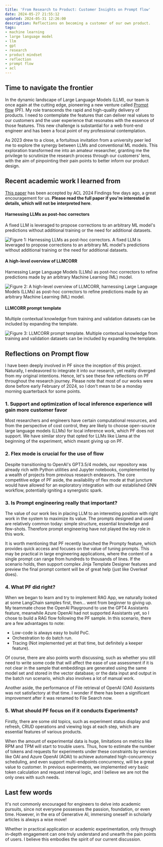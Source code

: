 ```yaml
---
title: 'From Research to Product: Customer Insights on Prompt flow'
date: 2024-05-27 21:55:12
updated: 2024-05-31 12:26:00
description: Reflections on becoming a customer of our own product.
tags:
- machine learning
- large language model
- llm
- gpt
- research
- product mindset
- reflection
- prompt flow
- acl
---
```


## Time to navigate the frontier

In the dynamic landscape of Large Language Models (LLM), our team is once again at the cutting edge, pioneering a new venture called [Prompt flow](https://github.com/microsoft/promptflow) (PF). My role transcends the rapid and high-quality delivery of products. I need to contemplate the features that can deliver real values to our customers and the user experience that resonates with the essence of those features. This new challenge is substantial for a web front-end engineer and has been a focal point of my professional contemplation.

As 2023 drew to a close, a fortuitous invitation from a university peer led me to explore the synergy between LLMs and conventional ML models. This exploration transformed me into an amateur researcher, granting me the privilege to scrutinize the research process through our customers' lens, with the aim of pinpointing their pain points to better inform our product design.


## Recent academic work I learned from

[This paper](https://arxiv.org/abs/2402.13414) has been accepted by ACL 2024 Findings few days ago, a great encouragement for us. **Please read the full paper if you're interested in details, which will not be interpreted here**.

#### Harnessing LLMs as post-hoc correctors

A fixed LLM is leveraged to propose corrections to an arbitrary ML model's predictions without additional training or the need for additional datasets.

<img src="https://onedrive.live.com/embed?resid=7A756318060FAEEC%2140759&authkey=%21AGQ_gEkU14TLVCY&width=1754&height=936" alt="Figure 1: Harnessing LLMs as post-hoc correctors. A fixed LLM is leveraged to propose corrections to an arbitrary ML model's predictions without additional training or the need for additional datasets." onerror="this.onerror=null; this.src='/images/from-research-to-product-customer-insights-on-prompt-flow/1-concept.png'" />

#### A high-level overview of LLMCORR

Harnessing Large Language Models (LLMs) as post-hoc correctors to refine predictions made by an arbitrary Machine Learning (ML) model.

<img src="https://onedrive.live.com/embed?resid=7A756318060FAEEC%2140761&authkey=%21AGSz893wvrBx3G8&width=2818&height=1584" alt="Figure 2: A high-level overview of LLMCORR, harnessing Large Language Models (LLMs) as post-hoc correctors to refine predictions made by an arbitrary Machine Learning (ML) model." onerror="this.onerror=null; this.src='/images/from-research-to-product-customer-insights-on-prompt-flow/2-pipeline.png'" />

#### LLMCORR prompt template

Multiple contextual knowledge from training and validation datasets can be included by expanding the template.

<img src="https://onedrive.live.com/embed?resid=7A756318060FAEEC%2140760&authkey=%21AK09gwrTuJyJdbI&width=680&height=880" alt="Figure 3: LLMCORR prompt template. Multiple contextual knowledge from training and validation datasets can be included by expanding the template." onerror="this.onerror=null; this.src='/images/from-research-to-product-customer-insights-on-prompt-flow/3-prompt.png'" />


## Reflections on Prompt flow

I have been deeply involved in PF since the inception of this project. Naturally, I endeavored to integrate it into our research, yet reality diverged from my original intentions. Hence, let's see these few reflections on PF throughout the research journey. Please note that most of our works were done before early February of 2024, so I don't mean to be a monday morning quarterback for some points.

### 1. Support and optimization of local inference experience will gain more customer favor

Most researchers and engineers have certain computational resources, and from the perspective of cost control, they are likely to choose open-source large language models (LLMs) for local inference work, which PF does not support. We have similar story that opted for LLMs like Llama at the beginning of the experiment, which meant giving up on PF.

### 2. Flex mode is crucial for the use of flow

Despite transitioning to OpenAI's GPT3.5/4 models, our repository was already rich with Python utilities and Jupyter notebooks, complemented by a wealth of projects from previous research endeavors. The core competitive edge of PF aside, the availability of flex mode at that juncture would have allowed for an exploratory integration with our established GNN workflow, potentially igniting a synergistic spark.

### 3. Is Prompt engineering really that important?

The value of our work lies in placing LLM to an interesting position with right work in the system to maximize its value. The prompts designed and used are relatively common today: simple structure, essential knowledge and few-shots. Therefore prompt engineering have not played the key role in this work.

It is worth mentioning that PF recently launched the Prompty feature, which provides quick access and focuses on the value of tuning prompts. This may be practical in large engineering applications, where the content of a single prompt can range from hundreds to thousands of lines. If the scenario holds, then support complex Jinja Template Designer features and preview the final prompt content will be of great help (just like Overleaf does).

### 4. What PF did right?

When we began to learn and try to implement RAG App, we naturally looked at some LangChain samples first, then... went from beginner to giving up. My teammate chose the OpenAI Playground to use the GPT4 Assistants feature, meanwhile Azure OpenAI had not supported Assistants yet, so I chose to build a RAG flow following the PF sample. In this scenario, there are a few advantages to note:

- Low-code is always easy to build PoC.
- Orchestration to do batch run.
- Tracing (Not implemented yet at that time, but definitely a keeper feature).

Of course, there are also points worth discussing, such as whether you still need to write some code that will affect the ease of use assessment if it is not clear in the sample that embeddings are generated using the same model set and stored in the vector database; or the data input and output in the batch run scenario, which also involves a lot of manual work.

Another aside, the performance of File retrieval of OpenAI (OAI) Assistants was not satisfactory at that time. I wonder if there has been a significant improvement after it was renamed to File Search now.

### 5. What should PF focus on if it conducts Experiments?

Firstly, there are some old topics, such as experiment status display and refresh, CRUD operations and viewing logs at each step, which are essential features of various products.

When the amount of experimental data is huge, limitations on metrics like RPM and TPM will start to trouble users. Thus, how to estimate the number of tokens and requests for experiments under these constraints by services like OAI and Azure OpenAI (AOAI) to achieve automated high-concurrency scheduling, and even support multi-endpoints concurrency, will be a great value to customer. In previous experiments, we implemented very basic token calculation and request interval logic, and I believe we are not the only ones with such needs.

## Last few words

It's not commonly encouraged for engineers to delve into academic pursuits, since not everyone possesses the passion, foundation, or even time. However, in the era of Generative AI, immersing oneself in scholarly articles is always a wise move!

Whether in practical application or academic experimentation, only through in-depth engagement can one truly understand and unearth the pain points of users. I believe this embodies the spirit of our current discussion.

